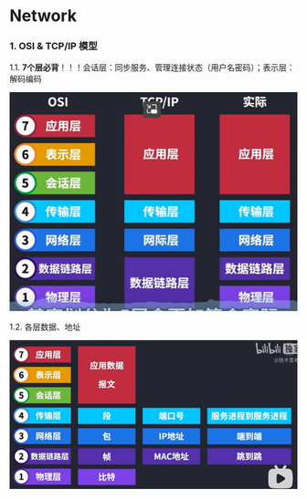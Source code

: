 # Network

### 1. OSI & TCP/IP 模型

1.1. __7个层必背__！！！会话层：同步服务、管理连接状态（用户名密码）；表示层：解码编码

![1690730424264](network1.png)



1.2. 各层数据、地址

![1690733485816](network2.png)

